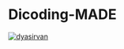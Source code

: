 # Dicoding-MADE
[![dyasirvan](https://circleci.com/gh/dyasirvan/Dicoding-MADE.svg?style=svg)](https://circleci.com/gh/dyasirvan/Dicoding-MADE)

